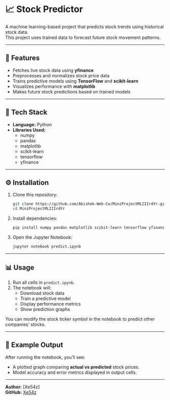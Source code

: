 # 📈 Stock Predictor

A machine learning-based project that predicts stock trends using historical stock data.  
This project uses trained data to forecast future stock movement patterns.

---

## 🚀 Features
- Fetches live stock data using **yfinance**
- Preprocesses and normalizes stock price data
- Trains predictive models using **TensorFlow** and **scikit-learn**
- Visualizes performance with **matplotlib**
- Makes future stock predictions based on trained models

---

## 🧠 Tech Stack
- **Language:** Python  
- **Libraries Used:**
  - numpy  
  - pandas  
  - matplotlib  
  - scikit-learn  
  - tensorflow  
  - yfinance  

---

## ⚙️ Installation

1. Clone this repository:
   ```bash
   git clone https://github.com/Abishek-Web-Co/MiniProjectMLIIIrdYr.git
   cd MiniProjectMLIIIrdYr
   ```

2. Install dependencies:
   ```bash
   pip install numpy pandas matplotlib scikit-learn tensorflow yfinance
   ```

3. Open the Jupyter Notebook:
   ```bash
   jupyter notebook predict.ipynb
   ```

---

## 📊 Usage

1. Run all cells in `predict.ipynb`.
2. The notebook will:
   - Download stock data  
   - Train a predictive model  
   - Display performance metrics  
   - Show prediction graphs  

You can modify the stock ticker symbol in the notebook to predict other companies’ stocks.

---

## 🧩 Example Output
After running the notebook, you’ll see:
- A plotted graph comparing **actual vs predicted** stock prices.
- Model accuracy and error metrics displayed in output cells.

---


**Author:** [Xe54z]  
**GitHub:** [Xe54z](https://github.com/Abishek-Web-Co/MiniProjectMLIIIrdYr.git)
